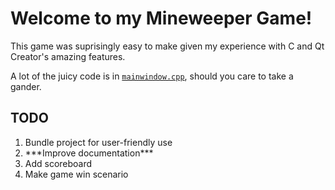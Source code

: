 # Welcome to my Mineweeper Game!

This game was suprisingly easy to make given my experience with C and Qt Creator's amazing features. 

A lot of the juicy code is in [<code>mainwindow.cpp</code>](mainwindow.cpp), should you care to take a gander.

## TODO

<ol>
  <li>Bundle project for user-friendly use</li>
  <li>***Improve documentation***</li>
  <li>Add scoreboard</li>
  <li>Make game win scenario</li>
</ol>
